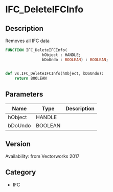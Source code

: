 # IFC_DeleteIFCInfo

## Description
Removes all IFC data

```pascal
FUNCTION IFC_DeleteIFCInfo(
				hObject : HANDLE;
				bDoUndo : BOOLEAN) : BOOLEAN;
```

```python

def vs.IFC_DeleteIFCInfo(hObject, bDoUndo):
    return BOOLEAN
```

## Parameters
|Name|Type|Description|
|---|---|---|
|hObject|HANDLE||
|bDoUndo|BOOLEAN||

## Version
Availability: from Vectorworks 2017
## Category
* IFC


